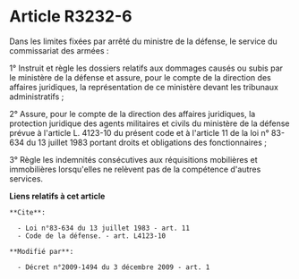 # Article R3232-6

Dans les limites fixées par arrêté du ministre de la défense, le service du commissariat des armées : 

1° Instruit et règle les dossiers relatifs aux dommages causés ou subis par le ministère de la défense et assure, pour le
compte de la direction des affaires juridiques, la représentation de ce ministère devant les tribunaux administratifs ; 

2° Assure, pour le compte de la direction des affaires juridiques, la protection juridique des agents militaires et civils du
ministère de la défense prévue à l'article L. 4123-10 du présent code et à l'article 11 de la loi n° 83-634 du 13 juillet
1983 portant droits et obligations des fonctionnaires ; 

3° Règle les indemnités consécutives aux réquisitions mobilières et immobilières lorsqu'elles ne relèvent pas de la
compétence d'autres services.

**Liens relatifs à cet article**

	**Cite**:

	  - Loi n°83-634 du 13 juillet 1983 - art. 11
	  - Code de la défense. - art. L4123-10

	**Modifié par**:

	  - Décret n°2009-1494 du 3 décembre 2009 - art. 1
